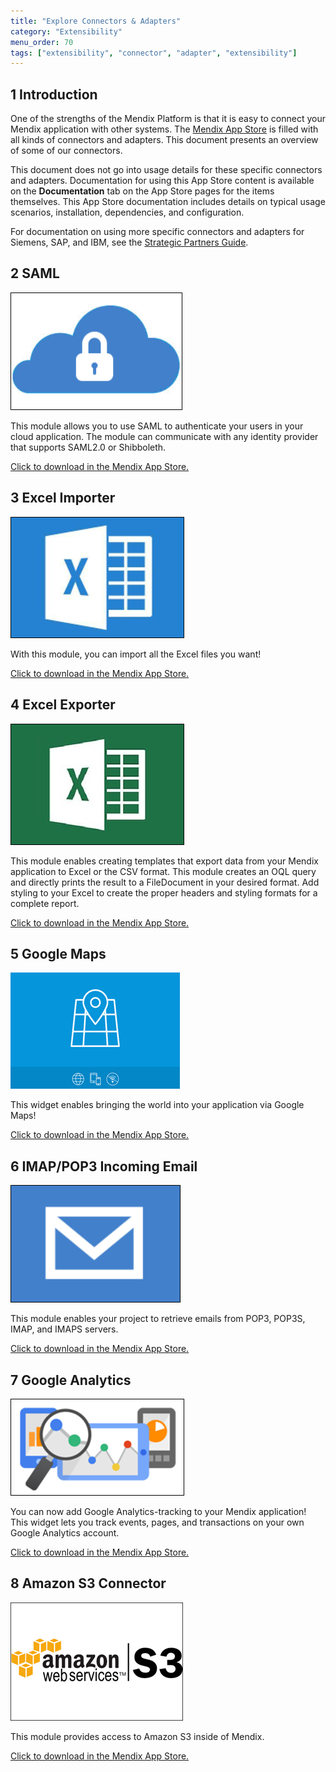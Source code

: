 ```yaml
---
title: "Explore Connectors & Adapters"
category: "Extensibility"
menu_order: 70
tags: ["extensibility", "connector", "adapter", "extensibility"]
---
```


## 1 Introduction

One of the strengths of the Mendix Platform is that it is easy to connect your Mendix application with other systems. The [Mendix App Store](https://appstore.home.mendix.com/index3.html) is filled with all kinds of connectors and adapters. This document presents an overview of some of our connectors.

This document does not go into usage details for these specific connectors and adapters. Documentation for using this App Store content is available on the **Documentation** tab on the App Store pages for the items themselves. This App Store documentation includes details on typical usage scenarios, installation, dependencies, and configuration.

For documentation on using more specific connectors and adapters for Siemens, SAP, and IBM, see the [Strategic Partners Guide](/partners/index).

## 2 SAML

[![](attachments/18448690/SAML.png)](https://appstore.home.mendix.com/link/app/1174/)

This module allows you to use SAML to authenticate your users in your cloud application. The module can communicate with any identity provider that supports SAML2.0 or Shibboleth.

[Click to download in the Mendix App Store.](https://appstore.home.mendix.com/link/app/1174/)

## 3 Excel Importer

[![](attachments/18448690/excel_importer.png)](https://appstore.home.mendix.com/link/app/72/)

With this module, you can import all the Excel files you want!

[Click to download in the Mendix App Store.](https://appstore.home.mendix.com/link/app/72/)

## 4 Excel Exporter

[![](attachments/18448690/excel_exporter.png)](https://appstore.home.mendix.com/link/app/726/)

This module enables creating templates that export data from your Mendix application to Excel or the CSV format. This module creates an OQL query and directly prints the result to a FileDocument in your desired format. Add styling to your Excel to create the proper headers and styling formats for a complete report.

[Click to download in the Mendix App Store.](https://appstore.home.mendix.com/link/app/726/)

## 5 Google Maps

[![](attachments/18448690/google_maps.png)](https://appstore.home.mendix.com/link/app/48911/)

This widget enables bringing the world into your application via Google Maps!

[Click to download in the Mendix App Store.](https://appstore.home.mendix.com/link/app/48911/)

## 6 IMAP/POP3 Incoming Email

[![](attachments/18448690/imap.png)](https://appstore.home.mendix.com/link/app/1042/)

This module enables your project to retrieve emails from POP3, POP3S, IMAP, and IMAPS servers.

[Click to download in the Mendix App Store.](https://appstore.home.mendix.com/link/app/1042/)

## 7 Google Analytics

[![](attachments/18448690/google_analytics.png)](https://appstore.home.mendix.com/link/app/105/)

You can now add Google Analytics-tracking to your Mendix application! This widget lets you track events, pages, and transactions on your own Google Analytics account.

[Click to download in the Mendix App Store.](https://appstore.home.mendix.com/link/app/105/)

## 8 Amazon S3 Connector

[![](attachments/18448690/19399077.png)](https://appstore.home.mendix.com/link/app/2074/Mendix/Amazon-S3-Connector)

This module provides access to Amazon S3 inside of Mendix.

[Click to download in the Mendix App Store.](https://appstore.home.mendix.com/link/app/2074/Mendix/Amazon-S3-Connector)